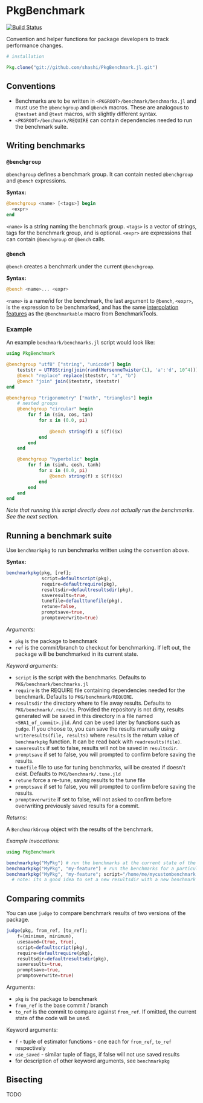# PkgBenchmark

[![Build Status](https://travis-ci.org/JuliaCI/PkgBenchmark.jl.svg?branch=master)](https://travis-ci.org/JuliaCI/PkgBenchmark.jl)

Convention and helper functions for package developers to track performance changes.

```julia
# installation

Pkg.clone("git://github.com/shashi/PkgBenchmark.jl.git")
```

## Conventions

- Benchmarks are to be written in `<PKGROOT>/benchmark/benchmarks.jl` and must use the `@benchgroup` and `@bench` macros. These are analogous to `@testset` and `@test` macros, with slightly different syntax.
- `<PKGROOT>/benchmark/REQUIRE` can contain dependencies needed to run the benchmark suite.

## Writing benchmarks

### `@benchgroup`

`@benchgroup` defines a benchmark group. It can contain nested `@benchgroup` and `@bench` expressions.

**Syntax:**

```julia
@benchgroup <name> [<tags>] begin
  <expr>
end
```

`<name>` is a string naming the benchmark group. `<tags>` is a vector of strings, tags for the benchmark group, and is optional. `<expr>` are expressions that can contain `@benchgroup` or `@bench` calls.

### `@bench`

`@bench` creates a benchmark under the current `@benchgroup`.

**Syntax:**

```julia
@bench <name>... <expr>
```

`<name>` is a name/id for the benchmark, the last argument to `@bench`, `<expr>`, is the expression to be benchmarked, and has the same [interpolation features](https://github.com/JuliaCI/BenchmarkTools.jl/blob/master/doc/manual.md#interpolating-values-into-benchmark-expressions) as the `@benchmarkable` macro from BenchmarkTools.

### Example

An example `benchmark/benchmarks.jl` script would look like:

```julia
using PkgBenchmark

@benchgroup "utf8" ["string", "unicode"] begin
    teststr = UTF8String(join(rand(MersenneTwister(1), 'a':'d', 10^4)))
    @bench "replace" replace($teststr, "a", "b")
    @bench "join" join($teststr, $teststr)
end

@benchgroup "trigonometry" ["math", "triangles"] begin
    # nested groups
    @benchgroup "circular" begin
        for f in (sin, cos, tan)
            for x in (0.0, pi)
                
                @bench string(f) x $(f)($x)
            end
        end
    end

    @benchgroup "hyperbolic" begin
        for f in (sinh, cosh, tanh)
            for x in (0.0, pi)
                @bench string(f) x $(f)($x)
            end
        end
    end
end

```

_Note that running this script directly does not actually run the benchmarks. See the next section._

## Running a benchmark suite

Use `benchmarkpkg` to run benchmarks written using the convention above.

**Syntax:**

```julia
benchmarkpkg(pkg, [ref];
             script=defaultscript(pkg),
             require=defaultrequire(pkg),
             resultsdir=defaultresultsdir(pkg),
             saveresults=true,
             tunefile=defaulttunefile(pkg),
             retune=false,
             promptsave=true,
             promptoverwrite=true)
```

_Arguments:_

* `pkg` is the package to benchmark
* `ref` is the commit/branch to checkout for benchmarking. If left out, the package will be benchmarked in its current state.

_Keyword arguments:_

* `script` is the script with the benchmarks. Defaults to `PKG/benchmark/benchmarks.jl`
* `require` is the REQUIRE file containing dependencies needed for the benchmark. Defaults to `PKG/benchmark/REQUIRE`.
* `resultsdir` the directory where to file away results. Defaults to `PKG/benchmark/.results`. Provided the repository is not dirty, results generated will be saved in this directory in a file named `<SHA1_of_commit>.jld`. And can be used later by functions such as `judge`. If you choose to, you can save the results manually using `writeresults(file, results)` where `results` is the return value of `benchmarkpkg` function. It can be read back with `readresults(file)`.
* `saveresults` if set to false, results will not be saved in `resultsdir`.
* `promptsave` if set to false, you will prompted to confirm before saving the results.
* `tunefile` file to use for tuning benchmarks, will be created if doesn't exist. Defaults to `PKG/benchmark/.tune.jld`
* `retune` force a re-tune, saving results to the tune file
* `promptsave` if set to false, you will prompted to confirm before saving the results.
* `promptoverwrite` if set to false, will not asked to confirm before overwriting previously saved results for a commit.

_Returns:_

A `BenchmarkGroup` object with the results of the benchmark.

_Example invocations:_

```julia
using PkgBenchmark

benchmarkpkg("MyPkg") # run the benchmarks at the current state of the repository
benchmarkpkg("MyPkg", "my-feature") # run the benchmarks for a particular branch/commit
benchmarkpkg("MyPkg", "my-feature"; script="/home/me/mycustombenchmark.jl", resultsdir="/home/me/benchmarkXresults")
  # note: its a good idea to set a new resultsdir with a new benchmark script. `PKG/benchmark/.results` is meant for `PKG/benchmark/benchmarks.jl` script.
```

## Comparing commits

You can use `judge` to compare benchmark results of two versions of the package.

```julia
judge(pkg, from_ref, [to_ref];
    f=(minimum, minimum),
    usesaved=(true, true),
    script=defaultscript(pkg),
    require=defaultrequire(pkg),
    resultsdir=defaultresultsdir(pkg),
    saveresults=true,
    promptsave=true,
    promptoverwrite=true)
```

Arguments:

- `pkg` is the package to benchmark
- `from_ref` is the base commit / branch
- `to_ref` is the commit to compare against `from_ref`. If omitted, the current state of the code will be used.

Keyword arguments:

- `f` - tuple of estimator functions - one each for `from_ref`, `to_ref` respectively
- `use_saved` - similar tuple of flags, if false will not use saved results
- for description of other keyword arguments, see `benchmarkpkg`

## Bisecting

TODO
